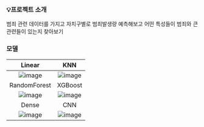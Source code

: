 ### 💡프로젝트 소개
범죄 관련 데이터를 가지고 자치구별로 범죄발생량 예측해보고 어떤 특성들이 범죄와 큰 관련들이 있는지 찾아보기

### 모델
|Linear|KNN|
|:---:|:---:|
![image](https://github.com/alzkdpf999/javaproject/assets/100851583/c9272112-438f-4706-a640-53bbabee13aa) | ![image](https://github.com/alzkdpf999/javaproject/assets/100851583/ebf9e028-223e-4d81-b160-c9cdd80a323c) 
|RandomForest|XGBoost|
![image](https://github.com/alzkdpf999/javaproject/assets/100851583/0ffb6b3b-93f5-4b8f-a904-27101271c1ca) | ![image](https://github.com/alzkdpf999/javaproject/assets/100851583/a3ff7b6f-9425-47c9-822b-861f09c39be4)
|Dense |CNN|
![image](https://github.com/alzkdpf999/javaproject/assets/100851583/c88aa69c-e20d-477c-bb75-2f745bac080a) | ![image](https://github.com/alzkdpf999/javaproject/assets/100851583/93c1112a-de81-437b-8bc6-a333fbafcbb0)
